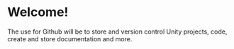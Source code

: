 # Welcome!

The use for Github will be to store and version control Unity projects, code, create and store documentation and more.
